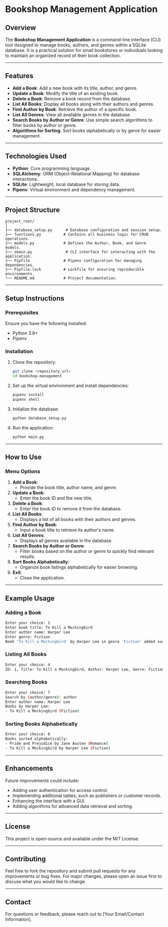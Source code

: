 # Bookshop Management Application

## Overview
The **Bookshop Management Application** is a command-line interface (CLI) tool designed to manage books, authors, and genres within a SQLite database. It is a practical solution for small bookstores or individuals looking to maintain an organized record of their book collection.

---

## Features
- **Add a Book**: Add a new book with its title, author, and genre.
- **Update a Book**: Modify the title of an existing book.
- **Delete a Book**: Remove a book record from the database.
- **List All Books**: Display all books along with their authors and genres.
- **Find Author by Book**: Retrieve the author of a specific book.
- **List All Genres**: View all available genres in the database.
- **Search Books by Author or Genre**: Use simple search algorithms to filter books by author or genre.
- **Algorithms for Sorting**: Sort books alphabetically or by genre for easier management.

---

## Technologies Used
- **Python**: Core programming language.
- **SQLAlchemy**: ORM (Object-Relational Mapping) for database interactions.
- **SQLite**: Lightweight, local database for storing data.
- **Pipenv**: Virtual environment and dependency management.

---

## Project Structure
```
project_root/
│
├── database_setup.py      # Database configuration and session setup.
├── functions.py          # Contains all business logic for CRUD operations.
├── models.py             # Defines the Author, Book, and Genre models.
├── xmain.py               # CLI interface for interacting with the application.
├── Pipfile               # Pipenv configuration for managing dependencies.
├── Pipfile.lock          # Lockfile for ensuring reproducible environments.
└── README.md             # Project documentation.
```

---

## Setup Instructions

### Prerequisites
Ensure you have the following installed:
- Python 3.8+
- Pipenv

### Installation
1. Clone the repository:
   ```bash
   git clone <repository_url>
   cd bookshop-management
   ```

2. Set up the virtual environment and install dependencies:
   ```bash
   pipenv install
   pipenv shell
   ```

3. Initialize the database:
   ```bash
   python database_setup.py
   ```

4. Run the application:
   ```bash
   python main.py
   ```

---

## How to Use

### Menu Options
1. **Add a Book**:
   - Provide the book title, author name, and genre.
2. **Update a Book**:
   - Enter the book ID and the new title.
3. **Delete a Book**:
   - Enter the book ID to remove it from the database.
4. **List All Books**:
   - Displays a list of all books with their authors and genres.
5. **Find Author by Book**:
   - Input a book title to retrieve its author's name.
6. **List All Genres**:
   - Displays all genres available in the database.
7. **Search Books by Author or Genre**:
   - Filter books based on the author or genre to quickly find relevant results.
8. **Sort Books Alphabetically**:
   - Organize book listings alphabetically for easier browsing.
9. **Exit**:
   - Close the application.

---

## Example Usage
### Adding a Book
```bash
Enter your choice: 1
Enter book title: To Kill a Mockingbird
Enter author name: Harper Lee
Enter genre: Fiction
Book 'To Kill a Mockingbird' by Harper Lee in genre 'Fiction' added successfully.
```

### Listing All Books
```bash
Enter your choice: 4
ID: 1, Title: To Kill a Mockingbird, Author: Harper Lee, Genre: Fiction
```

### Searching Books
```bash
Enter your choice: 7
Search by (author/genre): author
Enter author name: Harper Lee
Books by Harper Lee:
- To Kill a Mockingbird (Fiction)
```

### Sorting Books Alphabetically
```bash
Enter your choice: 8
Books sorted alphabetically:
- Pride and Prejudice by Jane Austen (Romance)
- To Kill a Mockingbird by Harper Lee (Fiction)
```

---

## Enhancements
Future improvements could include:
- Adding user authentication for access control.
- Implementing additional tables, such as publishers or customer records.
- Enhancing the interface with a GUI.
- Adding algorithms for advanced data retrieval and sorting.

---

## License
This project is open-source and available under the MIT License.

---

## Contributing
Feel free to fork the repository and submit pull requests for any improvements or bug fixes. For major changes, please open an issue first to discuss what you would like to change.

---

## Contact
For questions or feedback, please reach out to [Your Email/Contact Information].

